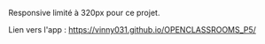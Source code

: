Responsive limité à 320px pour ce projet.

Lien vers l'app : https://vinny031.github.io/OPENCLASSROOMS_P5/
